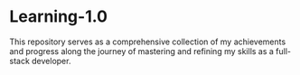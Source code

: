 # Learning-1.0
This repository serves as a comprehensive collection of my achievements and progress along the journey of mastering and refining my skills as a full-stack developer.
